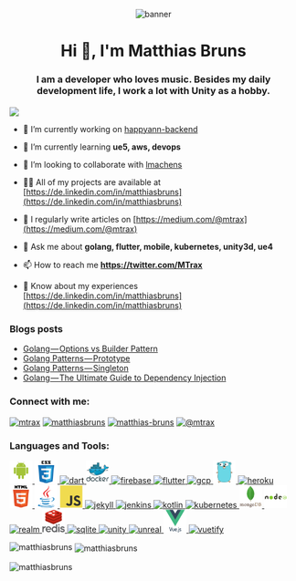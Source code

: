 <p align="center">
    <img src="standard.gif" alt="banner" /> 
</p>

<h1 align="center">Hi 👋, I'm Matthias Bruns</h1>
<h3 align="center">I am a developer who loves music. Besides my daily development life, I work a lot with Unity as a hobby.</h3>

<p><img img align="center"src="https://cr-ss-service.azurewebsites.net/api/ScreenShot?widget=summary&username=matthiasbruns&show-avatar=false&badges=2"/></p>

- 🔭 I’m currently working on [happyann-backend](https://github.com/happyann/happyann-backend)

- 🌱 I’m currently learning **ue5, aws, devops**

- 👯 I’m looking to collaborate with [lmachens](https://github.com/lmachens)

- 👨‍💻 All of my projects are available at [https://de.linkedin.com/in/matthiasbruns](https://de.linkedin.com/in/matthiasbruns)

- 📝 I regularly write articles on [https://medium.com/@mtrax](https://medium.com/@mtrax)

- 💬 Ask me about **golang, flutter, mobile, kubernetes, unity3d, ue4**

- 📫 How to reach me **https://twitter.com/MTrax**

- 📄 Know about my experiences [https://de.linkedin.com/in/matthiasbruns](https://de.linkedin.com/in/matthiasbruns)

### Blogs posts
<!-- BLOG-POST-LIST:START -->
- [Golang — Options vs Builder Pattern](https://medium.com/@MTrax/golang-options-vs-builder-pattern-4123bfcc3c5c?source=rss-cd3ea1607e37------2)
- [Golang Patterns — Prototype](https://medium.com/@MTrax/golang-patterns-prototype-a7701a77e937?source=rss-cd3ea1607e37------2)
- [Golang Patterns — Singleton](https://medium.com/@MTrax/golang-patterns-singleton-91170817336b?source=rss-cd3ea1607e37------2)
- [Golang — The Ultimate Guide to Dependency Injection](https://medium.com/@MTrax/golang-the-ultimate-guide-to-dependency-injection-4556b97f9cbd?source=rss-cd3ea1607e37------2)
<!-- BLOG-POST-LIST:END -->

<h3 align="left">Connect with me:</h3>
<p align="left">
<a href="https://twitter.com/mtrax" target="blank"><img align="center" src="https://raw.githubusercontent.com/rahuldkjain/github-profile-readme-generator/master/src/images/icons/Social/twitter.svg" alt="mtrax" height="30" width="40" /></a>
<a href="https://linkedin.com/in/matthiasbruns" target="blank"><img align="center" src="https://raw.githubusercontent.com/rahuldkjain/github-profile-readme-generator/master/src/images/icons/Social/linked-in-alt.svg" alt="matthiasbruns" height="30" width="40" /></a>
<a href="https://stackoverflow.com/users/matthias-bruns" target="blank"><img align="center" src="https://raw.githubusercontent.com/rahuldkjain/github-profile-readme-generator/master/src/images/icons/Social/stack-overflow.svg" alt="matthias-bruns" height="30" width="40" /></a>
<a href="https://medium.com/@mtrax" target="blank"><img align="center" src="https://raw.githubusercontent.com/rahuldkjain/github-profile-readme-generator/master/src/images/icons/Social/medium.svg" alt="@mtrax" height="30" width="40" /></a>
</p>

<h3 align="left">Languages and Tools:</h3>
<p align="left"> <a href="https://developer.android.com" target="_blank"> <img src="https://raw.githubusercontent.com/devicons/devicon/master/icons/android/android-original-wordmark.svg" alt="android" width="40" height="40"/> </a> <a href="https://www.w3schools.com/css/" target="_blank"> <img src="https://raw.githubusercontent.com/devicons/devicon/master/icons/css3/css3-original-wordmark.svg" alt="css3" width="40" height="40"/> </a> <a href="https://dart.dev" target="_blank"> <img src="https://www.vectorlogo.zone/logos/dartlang/dartlang-icon.svg" alt="dart" width="40" height="40"/> </a> <a href="https://www.docker.com/" target="_blank"> <img src="https://raw.githubusercontent.com/devicons/devicon/master/icons/docker/docker-original-wordmark.svg" alt="docker" width="40" height="40"/> </a> <a href="https://firebase.google.com/" target="_blank"> <img src="https://www.vectorlogo.zone/logos/firebase/firebase-icon.svg" alt="firebase" width="40" height="40"/> </a> <a href="https://flutter.dev" target="_blank"> <img src="https://www.vectorlogo.zone/logos/flutterio/flutterio-icon.svg" alt="flutter" width="40" height="40"/> </a> <a href="https://cloud.google.com" target="_blank"> <img src="https://www.vectorlogo.zone/logos/google_cloud/google_cloud-icon.svg" alt="gcp" width="40" height="40"/> </a> <a href="https://golang.org" target="_blank"> <img src="https://raw.githubusercontent.com/devicons/devicon/master/icons/go/go-original.svg" alt="go" width="40" height="40"/> </a> <a href="https://heroku.com" target="_blank"> <img src="https://www.vectorlogo.zone/logos/heroku/heroku-icon.svg" alt="heroku" width="40" height="40"/> </a> <a href="https://www.w3.org/html/" target="_blank"> <img src="https://raw.githubusercontent.com/devicons/devicon/master/icons/html5/html5-original-wordmark.svg" alt="html5" width="40" height="40"/> </a> <a href="https://www.java.com" target="_blank"> <img src="https://raw.githubusercontent.com/devicons/devicon/master/icons/java/java-original.svg" alt="java" width="40" height="40"/> </a> <a href="https://developer.mozilla.org/en-US/docs/Web/JavaScript" target="_blank"> <img src="https://raw.githubusercontent.com/devicons/devicon/master/icons/javascript/javascript-original.svg" alt="javascript" width="40" height="40"/> </a> <a href="https://jekyllrb.com/" target="_blank"> <img src="https://www.vectorlogo.zone/logos/jekyllrb/jekyllrb-icon.svg" alt="jekyll" width="40" height="40"/> </a> <a href="https://www.jenkins.io" target="_blank"> <img src="https://www.vectorlogo.zone/logos/jenkins/jenkins-icon.svg" alt="jenkins" width="40" height="40"/> </a> <a href="https://kotlinlang.org" target="_blank"> <img src="https://www.vectorlogo.zone/logos/kotlinlang/kotlinlang-icon.svg" alt="kotlin" width="40" height="40"/> </a> <a href="https://kubernetes.io" target="_blank"> <img src="https://www.vectorlogo.zone/logos/kubernetes/kubernetes-icon.svg" alt="kubernetes" width="40" height="40"/> </a> <a href="https://www.mongodb.com/" target="_blank"> <img src="https://raw.githubusercontent.com/devicons/devicon/master/icons/mongodb/mongodb-original-wordmark.svg" alt="mongodb" width="40" height="40"/> </a> <a href="https://nodejs.org" target="_blank"> <img src="https://raw.githubusercontent.com/devicons/devicon/master/icons/nodejs/nodejs-original-wordmark.svg" alt="nodejs" width="40" height="40"/> </a> <a href="https://realm.io/" target="_blank"> <img src="https://raw.githubusercontent.com/bestofjs/bestofjs-webui/8665e8c267a0215f3159df28b33c365198101df5/public/logos/realm.svg" alt="realm" width="40" height="40"/> </a> <a href="https://redis.io" target="_blank"> <img src="https://raw.githubusercontent.com/devicons/devicon/master/icons/redis/redis-original-wordmark.svg" alt="redis" width="40" height="40"/> </a> <a href="https://www.sqlite.org/" target="_blank"> <img src="https://www.vectorlogo.zone/logos/sqlite/sqlite-icon.svg" alt="sqlite" width="40" height="40"/> </a> <a href="https://unity.com/" target="_blank"> <img src="https://www.vectorlogo.zone/logos/unity3d/unity3d-icon.svg" alt="unity" width="40" height="40"/> </a> <a href="https://unrealengine.com/" target="_blank"> <img src="https://raw.githubusercontent.com/kenangundogan/fontisto/036b7eca71aab1bef8e6a0518f7329f13ed62f6b/icons/svg/brand/unreal-engine.svg" alt="unreal" width="40" height="40"/> </a> <a href="https://vuejs.org/" target="_blank"> <img src="https://raw.githubusercontent.com/devicons/devicon/master/icons/vuejs/vuejs-original-wordmark.svg" alt="vuejs" width="40" height="40"/> </a> <a href="https://vuetifyjs.com/en/" target="_blank"> <img src="https://bestofjs.org/logos/vuetify.svg" alt="vuetify" width="40" height="40"/> </a> </p>

<p><img align="left" src="https://github-readme-stats.vercel.app/api/top-langs?username=matthiasbruns&show_icons=true&locale=en&layout=compact" alt="matthiasbruns" /></p>

<p>&nbsp;<img align="center" src="https://github-readme-stats.vercel.app/api?username=matthiasbruns&show_icons=true&locale=en" alt="matthiasbruns" /></p>

<p><img align="center" src="https://github-readme-streak-stats.herokuapp.com/?user=matthiasbruns&" alt="matthiasbruns" /></p>
